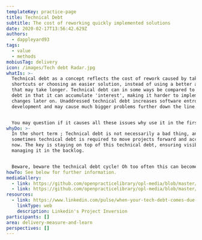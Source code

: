 ```yaml
---
templateKey: practice-page
title: Technical Debt
subtitle: The cost of reworking quickly implemented solutions
date: 2020-02-17T13:56:42.629Z
authors:
  - dappleyard93
tags:
  - value
  - methods
mobiusTag: delivery
icon: /images/Tech debt Radar.jpg
whatIs: >-
  Technical debt as a concept reflects the cost of rework caused by taking
  shortcuts or choosing an easier solution, instead of using a better approach
  that may take longer. Technical debt can in some ways be compared to monetary
  debt in that it can accumulate 'interest', making it harder to implement
  changes later on. Unaddressed technical debt increases software entropy, slows
  development and may cause much bigger problems further down the line.


  You may question if it causes all these issues why use it in the first place?
whyDo: >-
  In the short term ; Technical debt is not necessarily a bad thing, and
  sometimes technical debt is required to move projects forward and access value
  now. The key is staying on top of this technical debt, ensuring visibility and
  managing it in the backlog.


  Beware, beware the technical debt cycle! Oh too often this can become the death of a product or company as things gradually get slower and less stable all in the false believe that the decisions being made will somehow bring more value.  However as we can see below this value is short lived.
howTo: See below for further information.
mediaGallery:
  - link: https://github.com/openpracticelibrary/opl-media/blob/master/images/technical-debt-cycle.png?raw=true
  - link: https://github.com/openpracticelibrary/opl-media/blob/master/images/tech-debt-radar.jpg?raw=true
resources:
  - link: https://www.linkedin.com/pulse/when-your-tech-debt-comes-due-kevin-scott/
    linkType: web
    description: Linkedin's Project Inversion
participants: []
area: delivery-measure-and-learn
perspectives: []
---
```

